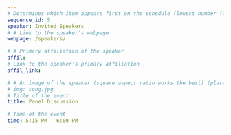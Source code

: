 ```yaml
---
# Determines which item appears first on the schedule (lowest number (0) appears first)
sequence_id: 5
speaker: Invited Speakers
# # Link to the speaker's webpage
webpage: /speakers/

# # Primary affiliation of the speaker
affil: 
# Link to the speaker's primary affiliation
affil_link: 

# # An image of the speaker (square aspect ratio works the best) (place in the `assets/img/speakers` directory)
# img: song.jpg
# Title of the event
title: Panel Discussion

# Time of the event
time: 5:15 PM - 6:00 PM
---
```

